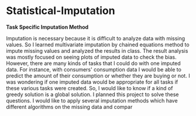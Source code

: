 # Statistical-Imputation

**Task Specific Imputation Method**

Imputation is necessary because it is difficult to analyze data with missing values. So I learned
multivariate imputation by chained equations method to impute missing values and analyzed the
results in class. The result analysis was mostly focused on seeing plots of imputed data to check
the bias. However, there are many kinds of tasks that I could do with one imputed data. For
instance, with consumers' consumption data I would be able to predict the amount of their
consumption or whether they are buying or not. I was wondering if one imputed data would be
appropriate for all tasks if these various tasks were created. So, I would like to know if a kind
of greedy solution is a global solution. I planned this project to solve these questions. I would
like to apply several imputation methods which have different algorithms on the missing data and
compar
